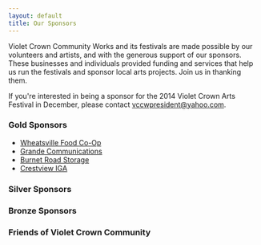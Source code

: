 ```yaml
---
layout: default
title: Our Sponsors
---
```


Violet Crown Community Works and its festivals are made possible by our
volunteers and artists, and with the generous support of our sponsors. These
businesses and individuals provided funding and services that help us run the
festivals and sponsor local arts projects.  Join us in thanking them.

If you're interested in being a sponsor for the 2014 Violet Crown Arts Festival
in December, please contact <vccwpresident@yahoo.com>.

### Gold Sponsors

* [Wheatsville Food Co-Op](http://www.wheatsville.coop/)
* [Grande Communications](http://www.grandecom.com/)
* [Burnet Road Storage](http://www.burnetroadstorage.com/)
* [Crestview IGA](https://www.facebook.com/pages/Crestview-Minimax-IGA/102220176512681)

### Silver Sponsors

### Bronze Sponsors

### Friends of Violet Crown Community
